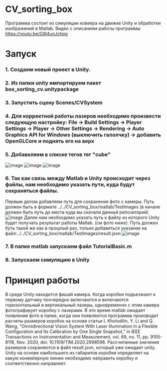 # CV_sorting_box
Программа состоит из симуляции ковеера на движке Unity и обработки изображений в Matlab.
Видео с описанием работы программы https://youtu.be/G9I4unJchpg

# Запуск
### 1. Создаем новый проект в Unity.
### 2. Из папки unity импортируем пакет box_sorting_cv.unitypackage
### 3. Запустить сцену Scenes/CVSystem
### 4. Для корректной работы лазеров необходимо произвести следующую настройку: File -> Build Settings -> Player Settings -> Player -> Other Settings -> Rendering -> Auto Graphics API for Windows (выключить галолчку) -> добавить OpenGLCore и поднять его на верх
### 5. Добавкляем в списке тегов тег "cube"
![image](https://github.com/rkdlight/CV_sorting_box/assets/30794595/557a0b11-80ef-4582-8362-a8a2831f85a0)
![image](https://github.com/rkdlight/CV_sorting_box/assets/30794595/1ed7d051-4aa9-48c1-8e87-10bde4726754)
![image](https://github.com/rkdlight/CV_sorting_box/assets/30794595/7e18b2ff-a769-45a3-bb83-2c5ac102e274)
### 6. Так как связь между Matlab и Unity происходит через файлы, нам необходимо указать пути, куда будут сохраняться файлы.
Первым делом добавляем путь для сохранения фото с камеры. Путь должен быть в формате ../../CV_sorting_box/matlab/TestImages (в начале должен быть путь до места куда вы скачали данный репозиторий)
![image](https://github.com/rkdlight/CV_sorting_box/assets/30794595/bf0d303c-9d5f-40ab-908b-a91313287890)
Далее нам необходимо указать путь к файлу из которого Unity будет получать результат работы Matlab. (cм фото ниже). Путь должен буть такой же как в прошлый раз, только добавиться указание на файл:../../CV_sorting_box/matlab/TestImages/result.json
![image](https://github.com/rkdlight/CV_sorting_box/assets/30794595/d7568fc9-0b7c-42f6-86f6-d28f1139df12)

### 7. В папке matlab запускаем файл TutorialBasic.m
### 8. Запускаем симуляцию в Unity

# Принцип работы
В среде Unity находится фишай камера. Когда коробки подъезжают к первому датчику поочередно включаются и включаются горизонтальный и вертикальный лазеры, одновременно с этим камера фотографирует коробку с лазерами. В это время matlab ожидает появления фото в папке, когда они появляются программа производит расчеты размеров коробок на основе статьи I. Kholodilin, Y. Li and Q. Wang, "Omnidirectional Vision System With Laser Illumination in a Flexible Configuration and Its Calibration by One Single Snapshot," in IEEE Transactions on Instrumentation and Measurement, vol. 69, no. 11, pp. 9105-9118, Nov. 2020, doi: 10.1109/TIM.2020.2998598. Рассчитанные значения размеров сохраняются в файл result.json, который уже ожидает unity.
Unity на основе наибольшего из габаритов коробки определяет на какую конвейерную линию необходимо направить коробку и соответственно направляет.



